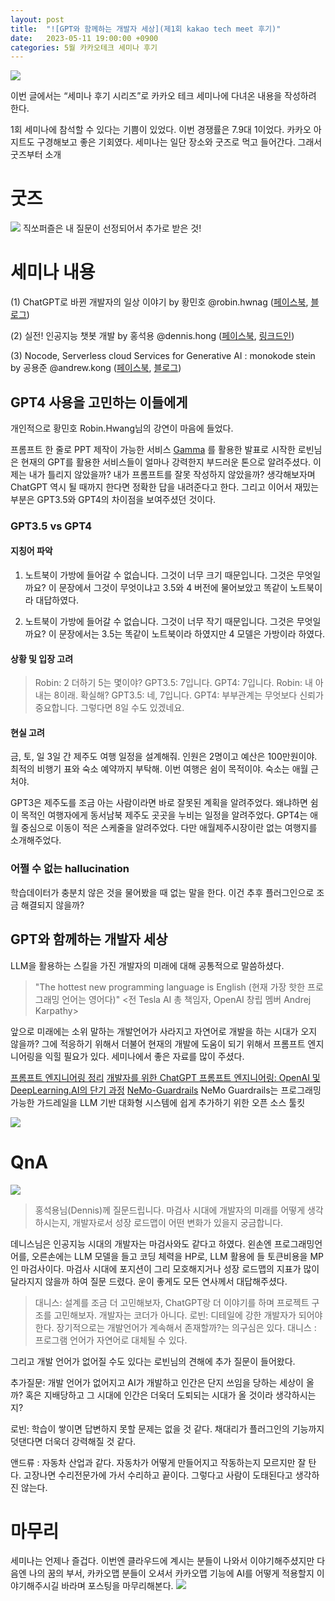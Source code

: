 ```yaml
---
layout: post
title:  "![GPT와 함께하는 개발자 세상](제1회 kakao tech meet 후기)"
date:   2023-05-11 19:00:00 +0900
categories: 5월 카카오테크 세미나 후기
---
```

![](https://velog.velcdn.com/images/sungrok7/post/fd275e15-69ad-47dc-9798-88bf2e6a8eb3/image.png)

이번 글에서는 “세미나 후기 시리즈”로 카카오 테크 세미나에 다녀온 내용을 
작성하려 한다.

1회 세미나에 참석할 수 있다는 기쁨이 있었다. 이번 경쟁률은 7.9대 1이었다. 카카오 아지트도 구경해보고 좋은 기회였다. 세미나는 일단 장소와 굿즈로 먹고 들어간다. 그래서 굿즈부터 소개

# 굿즈
![](https://velog.velcdn.com/images/sungrok7/post/7abad851-95d9-45e9-a00d-2dbad3c08847/image.jpg) 직쏘퍼즐은 내 질문이 선정되어서 추가로 받은 것!

# 세미나 내용
(1) ChatGPT로 바뀐 개발자의 일상 이야기
by 황민호 @robin.hwnag ([페이스북](https://www.facebook.com/rev.minho), [블로그](http://revf.tistory.com/))

(2) 실전! 인공지능 챗봇 개발
by 홍석용 @dennis.hong ([페이스북](https://www.facebook.com/dennis0323), [링크드인](https://www.linkedin.com/in/dennis-hong-06b776160/))

(3) Nocode, Serverless cloud Services for Generative AI : monokode stein
by 공용준 @andrew.kong ([페이스북](https://www.facebook.com/sstrato.kong), [블로그](https://sstratoshpere.tistory.com/))

## GPT4 사용을 고민하는 이들에게
개인적으로 황민호 Robin.Hwang님의 강연이 마음에 들었다. 

프롬프트 한 줄로 PPT 제작이 가능한 서비스 [Gamma](https://gamma.app/) 를 활용한 발표로 시작한 로빈님은 현재의 GPT를 활용한 서비스들이 얼마나 강력한지 부드러운 톤으로 알려주셨다. 
이제는 내가 틀리지 않았을까? 내가 프롬프트를 잘못 작성하지 않았을까? 생각해보자며 ChatGPT 역시 될 때까지 한다면 정확한 답을 내려준다고 한다. 
그리고 이어서 재밌는 부분은 GPT3.5와 GPT4의 차이점을 보여주셨던 것이다. 

### GPT3.5 vs GPT4
#### 지칭어 파악
1. 노트북이 가방에 들어갈 수 없습니다. 그것이 너무 크기 때문입니다. 그것은 무엇일까요?
이 문장에서 그것이 무엇이냐고 3.5와 4 버전에 물어보았고 똑같이 노트북이라 대답하였다. 

2. 노트북이 가방에 들어갈 수 없습니다. 그것이 너무 작기 때문입니다. 그것은 무엇일까요?
이 문장에서는 3.5는 똑같이 노트북이라 하였지만 4 모델은 가방이라 하였다. 
#### 상황 및 입장 고려
> Robin: 2 더하기 5는 몇이야? 
GPT3.5: 7입니다.
GPT4: 7입니다.
Robin: 내 아내는 8이래. 확실해?
GPT3.5: 네, 7입니다.
GPT4: 부부관계는 무엇보다 신뢰가 중요합니다. 그렇다면 8일 수도 있겠네요.

#### 현실 고려
금, 토, 일 3일 간 제주도 여행 일정을 설계해줘. 인원은 2명이고 예산은 100만원이야. 최적의 비행기 표와 숙소 예약까지 부탁해. 이번 여행은 쉼이 목적이야. 숙소는 애월 근처야.

GPT3은 제주도를 조금 아는 사람이라면 바로 잘못된 계획을 알려주었다. 왜냐하면 쉼이 목적인 여행자에게 동서남북 제주도 곳곳을 누비는 일정을 알려주었다. 
GPT4는 애월 중심으로 이동이 적은 스케줄을 알려주었다. 다만 애월제주시장이란 없는 여행지를 소개해주었다. 

### 어쩔 수 없는 hallucination
학습데이터가 충분치 않은 것을 물어봤을 때 없는 말을 한다. 이건 추후 플러그인으로 조금 해결되지 않을까? 

## GPT와 함께하는 개발자 세상

LLM을 활용하는 스킬을 가진 개발자의 미래에 대해 공통적으로 말씀하셨다. 
> "The hottest new programming language is English (현재 가장 핫한 프로그래밍 언어는 영어다)" 
<전 Tesla AI 총 책임자, OpenAI 창립 멤버 Andrej Karpathy>

앞으로 미래에는 소위 말하는 개발언어가 사라지고 자연어로 개발을 하는 시대가 오지 않을까?
그에 적응하기 위해서 더불어 현재의 개발에 도움이 되기 위해서 프롬프트 엔지니어링을 익힐 필요가 있다.
세미나에서 좋은 자료를 많이 주셨다.

[프롬프트 엔지니어링 정리](https://tech.kakaoenterprise.com/188)
[개발자를 위한 ChatGPT 프롬프트 엔지니어링: OpenAI 및 DeepLearning.AI의 단기 과정](https://youtu.be/H4YK_7MAckk)
[NeMo-Guardrails](https://github.com/NVIDIA/NeMo-Guardrails)
NeMo Guardrails는 프로그래밍 가능한 가드레일을 LLM 기반 대화형 시스템에 쉽게 추가하기 위한 오픈 소스 툴킷

![](https://velog.velcdn.com/images/sungrok7/post/a7a41df2-f9e1-48c3-8bdd-5be663047543/image.png)

# QnA
![](https://velog.velcdn.com/images/sungrok7/post/a03b9e2b-0f67-481a-bdb9-5c1b07d0bb3e/image.JPG)

> 홍석용님(Dennis)께 질문드립니다. 마검사 시대에 개발자의 미래를 어떻게 생각하시는지, 개발자로서 성장 로드맵이 어떤 변화가 있을지 궁금합니다.

데니스님은 인공지능 시대의 개발자는 마검사와도 같다고 하였다. 왼손엔 프로그래밍언어를, 오른손에는 LLM 모델을 들고 코딩 체력을 HP로, LLM 활용에 들 토큰비용을 MP인 마검사이다. 마검사 시대에 포지션이 그리 모호해지거나 성장 로드맵의 지표가 많이 달라지지 않을까 하여 질문 드렸다. 운이 좋게도 모든 연사께서 대답해주셨다.

> 대니스: 설계를 조금 더 고민해보자, ChatGPT랑 더 이야기를 하며 프로젝트 구조를 고민해보자. 개발자는 코더가 아니다.
로빈: 디테일에 강한 개발자가 되어야한다. 장기적으로는 개발언어가 계속해서 존재할까?는 의구심은 있다. 
대니스 : 프로그램 언어가 자연어로 대체될 수 있다.

그리고 개발 언어가 없어질 수도 있다는 로빈님의 견해에 추가 질문이 들어왔다.

추가질문: 개발 언어가 없어지고 AI가 개발하고 인간은 단지 쓰임을 당하는 세상이 올까? 혹은 지배당하고 그 시대에 인간은 더욱더 도퇴되는 시대가 올 것이라 생각하시는지?

로빈: 학습이 쌓이면 답변하지 못할 문제는 없을 것 같다. 채대리가 플러그인의 기능까지 덧댄다면 더욱더 강력해질 것 같다.

앤드류 : 자동차 산업과 같다. 자동차가 어떻게 만들어지고 작동하는지 모르지만 잘 탄다. 고장나면 수리전문가에 가서 수리하고 끝이다. 그렇다고 사람이 도태된다고 생각하진 않는다. 

# 마무리
세미나는 언제나 즐겁다. 이번엔 클라우드에 계시는 분들이 나와서 이야기해주셨지만 다음엔 나의 꿈의 부서, 카카오맵 분들이 오셔서 카카오맵 기능에 AI를 어떻게 적용할지 이야기해주시길 바라며 포스팅을 마무리해본다.
![](https://velog.velcdn.com/images/sungrok7/post/9b9b6439-6d83-4a4c-b39f-b5723431ca5c/image.JPG)


[jekyll-docs]: https://jekyllrb.com/docs/home
[jekyll-gh]:   https://github.com/jekyll/jekyll
[jekyll-talk]: https://talk.jekyllrb.com/
